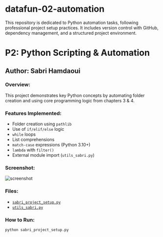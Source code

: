 # datafun-02-automation
This repository is dedicated to Python automation tasks, following professional project setup practices. It includes version control with GitHub, dependency management, and a structured project environment.

# P2: Python Scripting & Automation

## Author: Sabri Hamdaoui

### Overview:
This project demonstrates key Python concepts by automating folder creation and using core programming logic from chapters 3 & 4.

### Features Implemented:
-  Folder creation using `pathlib`
-  Use of `if/elif/else` logic
-  `while` loops
-  List comprehensions
-  `match-case` expressions (Python 3.10+)
-  `lambda` with `filter()`
-  External module import (`utils_sabri.py`)

### Screenshot:
![screenshot](link-to-your-image-if-uploaded-on-GitHub)

### Files:
- [`sabri_project_setup.py`](link-to-file-on-GitHub)
- [`utils_sabri.py`](link-to-utils-file)

### How to Run:
```bash
python sabri_project_setup.py
